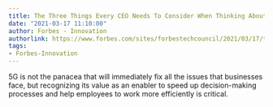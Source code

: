 ```yaml
---
title: The Three Things Every CEO Needs To Consider When Thinking About 5G
date: "2021-03-17 11:10:00"
author: Forbes - Innovation
authorlink: https://www.forbes.com/sites/forbestechcouncil/2021/03/17/the-three-things-every-ceo-needs-to-consider-when-thinking-about-5g/
tags:
- Forbes-Innovation
---
```

5G is not the panacea that will immediately fix all the issues that businesses face, but recognizing its value as an enabler to speed up decision-making processes and help employees to work more efficiently is critical.